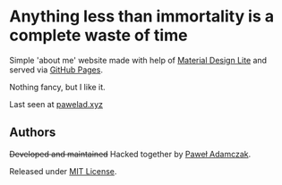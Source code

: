 # Anything less than immortality is a complete waste of time
Simple 'about me' website made with help of [Material Design Lite][mdl]
and served via [GitHub Pages][ghp].

Nothing fancy, but I like it.

Last seen at [pawelad.xyz](https://pawelad.xyz/)

## Authors
~~Developed and maintained~~ Hacked together by [Paweł Adamczak][github pawelad].

Released under [MIT License][license].


[ghp]: https://pages.github.com/
[github pawelad]: https://github.com/pawelad
[license]: https://github.com/pawelad/pawelad.github.io/blob/master/LICENSE
[mdl]: https://www.getmdl.io/
